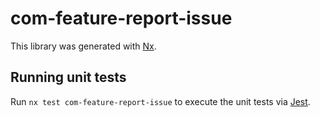# com-feature-report-issue

This library was generated with [Nx](https://nx.dev).

## Running unit tests

Run `nx test com-feature-report-issue` to execute the unit tests via [Jest](https://jestjs.io).
